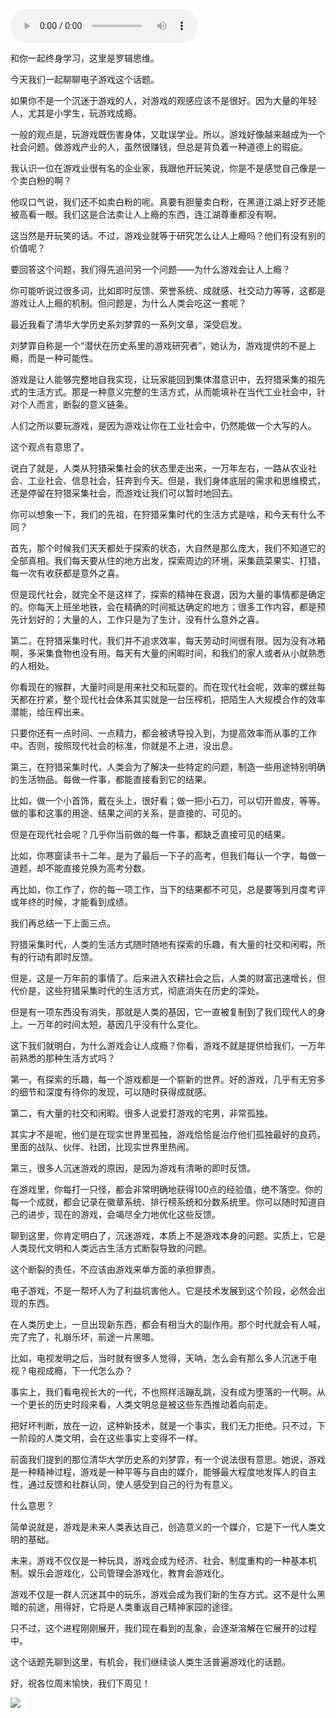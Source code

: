 <audio src="http://igetoss.cdn.igetget.com/mp3/201706/15/201706151945490677752859.mp3" controls="controls">您的浏览器不支持 audio 标签。</audio><p>和你一起终身学习，这里是罗辑思维。</p><p>今天我们一起聊聊电子游戏这个话题。</p><p>如果你不是一个沉迷于游戏的人，对游戏的观感应该不是很好。因为大量的年轻人，尤其是小学生，玩游戏成瘾。</p><p>一般的观点是，玩游戏既伤害身体，又耽误学业。所以，游戏好像越来越成为一个社会问题。做游戏产业的人，虽然很赚钱，但总是背负着一种道德上的瑕疵。</p><p>我认识一位在游戏业很有名的企业家，我跟他开玩笑说，你是不是感觉自己像是一个卖白粉的啊？</p><p>他叹口气说，我们还不如卖白粉的呢。真要有胆量卖白粉，在黑道江湖上好歹还能被高看一眼。我们这是合法卖让人上瘾的东西，连江湖尊重都没有啊。</p><p>这当然是开玩笑的话。不过，游戏业就等于研究怎么让人上瘾吗？他们有没有别的价值呢？</p><p>要回答这个问题，我们得先追问另一个问题——为什么游戏会让人上瘾？</p><p>你可能听说过很多词，比如即时反馈、荣誉系统、成就感、社交动力等等，这都是游戏让人上瘾的机制。但问题是，为什么人类会吃这一套呢？</p><p>最近我看了清华大学历史系刘梦霏的一系列文章，深受启发。</p><p>刘梦霏自称是一个“潜伏在历史系里的游戏研究者”，她认为，游戏提供的不是上瘾，而是一种可能性。</p><p>游戏是让人能够完整地自我实现，让玩家能回到集体潜意识中，去狩猎采集的祖先式的生活方式。那是一种意义完整的生活方式，从而能填补在当代工业社会中，针对个人而言，断裂的意义链条。</p><p>人们之所以要玩游戏，是因为游戏让你在工业社会中，仍然能做一个大写的人。</p><p>这个观点有意思了。</p><p>说白了就是，人类从狩猎采集社会的状态里走出来，一万年左右，一路从农业社会、工业社会、信息社会，狂奔到今天。但是，我们身体底层的需求和思维模式，还是停留在狩猎采集社会，而游戏让我们可以暂时地回去。</p><p>你可以想象一下，我们的先祖，在狩猎采集时代的生活方式是啥，和今天有什么不同？</p><p>首先，那个时候我们天天都处于探索的状态，大自然是那么庞大，我们不知道它的全部真相。我们每天要从住的地方出发，探索周边的环境，采集蔬菜果实、打猎，每一次有收获都是意外之喜。</p><p>但是现代社会，就完全不是这样了，探索的精神在衰退，因为大量的事情都是确定的。你每天上班坐地铁，会在精确的时间抵达确定的地方；很多工作内容，都是预先计划好的；大量的人，工作只是为了生计，没有什么意外之喜。</p><p>第二，在狩猎采集时代，我们并不追求效率，每天劳动时间很有限。因为没有冰箱啊，多采集食物也没有用。每天有大量的闲暇时间，和我们的家人或者从小就熟悉的人相处。</p><p>你看现在的猴群，大量时间是用来社交和玩耍的。而在现代社会呢，效率的螺丝每天都在拧紧，整个现代社会体系其实就是一台压榨机，把陌生人大规模合作的效率潜能，给压榨出来。</p><p>只要你还有一点时间、一点精力，都会被诱导投入到，为提高效率而从事的工作中。否则，按照现代社会的标准，你就是不上进，没出息。</p><p>第三，在狩猎采集时代，人类会为了解决一些特定的问题，制造一些用途特别明确的生活物品。每做一件事，都能直接看到它的结果。</p><p>比如，做一个小首饰，戴在头上，很好看；做一把小石刀，可以切开兽皮，等等。做的事和这事的用途、结果之间的关系，是直接的、可见的。</p><p>但是在现代社会呢？几乎你当前做的每一件事，都缺乏直接可见的结果。</p><p>比如，你寒窗读书十二年，是为了最后一下子的高考，但我们每认一个字，每做一道题，却不能直接兑换为高考分数。</p><p>再比如，你工作了，你的每一项工作，当下的结果都不可见，总是要等到月度考评或年终的时候，才能看到成绩。</p><p>我们再总结一下上面三点。</p><p>狩猎采集时代，人类的生活方式随时随地有探索的乐趣，有大量的社交和闲暇，所有的行动有即时反馈。</p><p>但是，这是一万年前的事情了。后来进入农耕社会之后，人类的财富迅速增长，但代价是，这些狩猎采集时代的生活方式，彻底消失在历史的深处。</p><p>但是有一项东西没有消失，那就是人类的基因，它一直被复制到了我们现代人的身上。一万年的时间太短，基因几乎没有什么变化。</p><p>这下我们就明白，为什么游戏会让人成瘾？你看，游戏不就是提供给我们，一万年前熟悉的那种生活方式吗？</p><p>第一，有探索的乐趣，每一个游戏都是一个崭新的世界。好的游戏，几乎有无穷多的细节和深度有待你的发现，可以随时获得成就感。</p><p>第二，有大量的社交和闲暇。很多人说爱打游戏的宅男，非常孤独。</p><p>其实才不是呢，他们是在现实世界里孤独，游戏恰恰是治疗他们孤独最好的良药，里面的战队、伙伴、社团，比现实世界里热闹。</p><p>第三，很多人沉迷游戏的原因，是因为游戏有清晰的即时反馈。</p><p>在游戏里，你每打一只怪，都会非常明确地获得100点的经验值，绝不落空。你的每一个成就，都会记录在徽章系统、排行榜系统和分数系统里。你可以随时知道自己的进步，现在的游戏，会竭尽全力地优化这些反馈。</p><p>聊到这里，你肯定明白了，沉迷游戏，本质上不是游戏本身的问题。实质上，它是人类现代文明和人类远古生活方式断裂导致的问题。</p><p>这个断裂的责任，不应该由游戏来单方面的承担罪责。</p><p>电子游戏，不是一帮坏人为了利益坑害他人。它是技术发展到这个阶段，必然会出现的东西。</p><p>在人类历史上，一旦出现新东西，都会有相当大的副作用。那个时代就会有人喊，完了完了，礼崩乐坏，前途一片黑暗。</p><p>比如，电视发明之后，当时就有很多人觉得，天呐，怎么会有那么多人沉迷于电视？电视成瘾，下一代怎么办？</p><p>事实上，我们看电视长大的一代，不也照样活蹦乱跳，没有成为堕落的一代啊。从一个更长的历史时段来看，人类文明总是被这些东西推动着向前走。</p><p>把好坏判断，放在一边，这种新技术，就是一个事实，我们无力拒绝。只不过，下一阶段的人类文明，会在这些事实上变得不一样。</p><p>前面我们提到的那位清华大学历史系的刘梦霏，有一个说法很有意思。她说，游戏是一种精神过程，游戏是一种平等与自由的媒介，能够最大程度地发挥人的自主性，通过反馈和社群认同，使人感受到自己的行为有意义。</p><p>什么意思？</p><p>简单说就是，游戏是未来人类表达自己，创造意义的一个媒介，它是下一代人类文明的基础。</p><p>未来，游戏不仅仅是一种玩具，游戏会成为经济、社会、制度重构的一种基本机制。娱乐会游戏化，公司管理会游戏化，教育会游戏化。</p><p>游戏不仅是一群人沉迷其中的玩乐，游戏会成为我们新的生存方式。这不是什么黑暗的前途，用得好，它将是人类重返自己精神家园的途径。</p><p>只不过，这个进程刚刚展开，我们现在看到的乱象，会逐渐溶解在它展开的过程中。</p><p>这个话题先聊到这里，有机会，我们继续谈人类生活普遍游戏化的话题。</p><p>好，祝各位周末愉快，我们下周见！</p><img src="https://piccdn.igetget.com/img/201706/15/201706152044566774516438.jpg" />